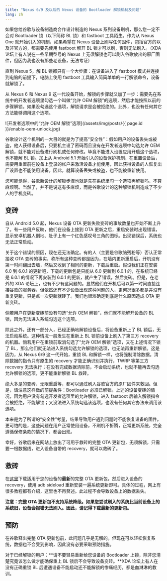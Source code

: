 ```yaml
---
title: "Nexus 6/9 及以后的 Nexus 设备的 Bootloader 解锁机制及问题"
lang: zh
---
```


如果您给谷歌与设备制造商合作设计制造的 Nexus 系列设备刷机，那么您一定不会对 Bootloader 锁（以下简称 BL 锁）和 fastboot 工具陌生。作为从 Nexus One 就开始引入的机制，如果希望在 Nexus 设备上刷写任何固件，包括官方的以及非官方的，都需要先使用 fastboot 解开 BL 锁才可以刷，否则无法刷入。（XDA 论坛上有人说在一些早期型号的 Nexus 上无须解锁也可以刷入谷歌放出的原厂固件，但因为我也没有那些老设备，无法考证）

直到 Nexus 5，解 BL 锁都只有一个大步骤：在设备进入了 fastboot 模式并连接到电脑的前提下，电脑上使用 fastboot 工具输入简简单单的一行解锁命令，设备就解锁了。

从 Nexus 6 和 Nexus 9 这一代设备开始，解锁的步骤就又加了一步：需要先在系统中的开发者选项里勾选一个叫做“允许 OEM 解锁”的选项，然后才能按照以前的步骤解锁。如果没勾选这个选项，解锁请求是会被拒绝的。此外，也没有任何其它方法能够调用这个选项。

![开发者选项中的“允许 OEM 解锁”选项](/assets/img/posts/{{ page.id }}/enable-oem-unlock.jpg)

谷歌设计这个机制的一大目的就是为了提高“安全性”：假如用户的设备丢失或被盗，他人获得设备后，只要机主设了密码而且没有在开发者选项中勾选允许 OEM 解锁，就不能对设备进行刷机或任何修改。毕竟不能进入设置应用开启这个选项，也不能解 BL 锁。加上从 Android 5.1 开始引入的设备保护机制，在重置设备后，需要用重置前在设备上登录的帐户来激活设备才能使用，因此获得设备的人恢复出厂设置也不能使用设备。因此，就算设备丢失或被盗，也不能被重新使用。

您可能觉得，谷歌新设计的解锁步骤也就是先在系统里勾一个选项再解锁吗，不算麻烦啊。当然了，并不是说这有多麻烦，而是谷歌设计的这种解锁机制造成了不少人的手机变砖。

## 变砖

自从 Android 5.0 起，Nexus 设备 OTA 更新失败变砖的事故数量也开始不断上升了。有一些用户反映，他们在设备上接到 OTA 更新之后，重启安装时出现错误，显示安卓机器人倒地、肚子上有一个红色感叹号三角的图标。出现错误后，系统也无法正常启动。

关于这个错误的原因，现在还无法确定。有的人（主要是谷歌脑残粉等）否认正常接收 OTA 变砖的事实，称所有这种变砖都是因为，在墙内更新重启后，开机没有第一时间翻出去墙，然后又收到了相同的更新，下载后重启。假设我们正在安装 6.0 到 6.0.1 的更新吧，下载的更新包是只能从 6.0 更新到 6.0.1 的，在系统已经是 6.0.1 的情况下再安装到 6.0.1 的更新，就产生了错误，然后变砖。但是，在老外的 XDA 论坛上，也有不少有这问题的。显然他们在开机后可以第一时间直接连接谷歌的服务器，但依然还有不少设备出现这种问题的人，更何况很多都是并没有重复更新，只是点一次更新就砖了。我们也很难确定到底是什么原因造成 OTA 更新变砖。

倘若用户在更新变砖前没有勾选“允许 OEM 解锁”，他们就不能解开设备的 BL 锁，因为无法进入系统勾选这个选项。

除此之外，还有一部分人，已经正确地解锁设备后，将设备重新上了 BL 锁后，无法启动系统。这种情况一般发生在重新上 BL 锁前设备上刷入了第三方 recovery 的机器。倘若用户在重锁前取消勾选了“允许 OEM 解锁”选项，又在上述情况下锁了 BL，那么他们就无法进入系统勾选允许解锁的选项，也无法再重新解锁。这是因为，从 Nexus 6/9 这一代开始，重锁 BL 和解锁一样，也将强制清除数据。清除数据的指令只有原生的 recovery 才能正确识别并执行，TWRP 等第三方 recovery 无法执行；在没有完成数据清除前，不会启动系统，也就不能再去勾选允许解锁的选项，更不能重新解锁 BL 救砖。

绝大多是的变砖、无限重启等，都可以通过刷入谷歌官方的原厂固件来救回。但是，请注意这样做的前提条件：Bootloader 必须已解锁。上述的设备变砖的情况，因为用户没有勾选开发者选项里的允许解锁，进入 fastboot 后输入解锁指令会被拒绝，不能解锁；又没法进入系统勾选该选项，也没有任何其它办法来调用该选项。

本来是为了所谓的“安全性”考量，结果导致用户遇到问题时不能恢复设备的固件。更可怕的是，这些问题在用户正常使用设备，不刷机不折腾，正常更新系统，完全遵循保修条款的情况下，都会出现。

幸好，谷歌后来在网站上放出了可用于救砖的完整 OTA 更新包，无须解锁，只需要一根数据线，进入设备自带的 recovery，就可以救砖了。

## 救砖

在[这里](https://developers.google.com/android/nexus/ota)下载适用于您的设备的**最新**的完整 OTA 更新包，然后进入设备的 recovery，使用 adb sideload 重新安装一遍系统更新即可。具体的过程，网上有很多教程都有介绍，这里也不再赘述。此过程不会导致设备上的数据丢失。

**注意：完整 OTA 更新包不支持系统降级。如果您尝试刷入的系统比当前设备上的系统旧，设备会报错无法刷入。因此，请记得下载最新的更新包。**

## 预防

在谷歌释出完整 OTA 更新包前，此问题几乎是无解的。但现在可以轻松恢复系统，数据也不会受到影响，因此没有必要采取预防措施。

对于已经解锁的用户：**请不要轻易重新给您设备的 Bootloader 上锁，除非您清楚究竟该怎么做才能确保重上 BL 锁后不会导致设备变砖。**XDA 论坛上有人在没有正确重锁 BL 后遭遇设备不能启动还不能解锁的惨痛经历，都是血淋淋的教训。
